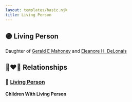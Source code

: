 ```yaml
---
layout: templates/basic.njk
title: Living Person
---
```

## 🟣 Living Person

Daughter of [Gerald E Mahoney](/people/1/10062624) and [Eleanore H. DeLonais](/people/4/45463626)

## 👩‍❤️‍👨 Relationships

### 🔵 [Living Person](/people/9/98664110)

#### Children With Living Person